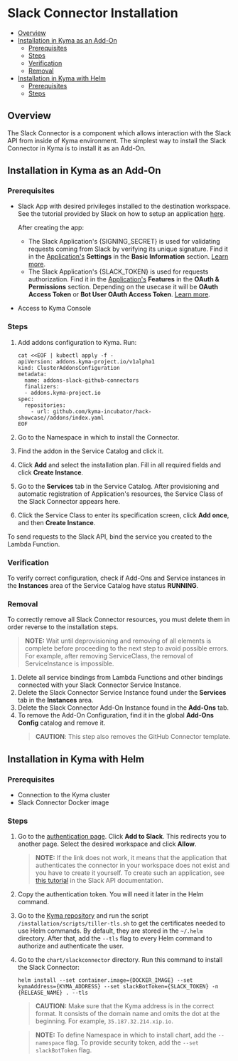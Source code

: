 # Slack Connector Installation <!-- omit in toc -->

- [Overview](#overview)
- [Installation in Kyma as an Add-On](#installation-in-kyma-as-an-add-on)
  - [Prerequisites](#prerequisites)
  - [Steps](#steps)
  - [Verification](#verification)
  - [Removal](#removal)
- [Installation in Kyma with Helm](#installation-in-kyma-with-helm)
  - [Prerequisites](#prerequisites-1)
  - [Steps](#steps-1)

## Overview

The Slack Connector is a component which allows interaction with the Slack API from inside of Kyma environment. The simplest way to install the Slack Connector in Kyma is to install it as an Add-On.

## Installation in Kyma as an Add-On

### Prerequisites

- Slack App with desired privileges installed to the destination workspace. See the tutorial provided by Slack on how to setup an application [here](https://api.slack.com/bot-users#getting-started).

    After creating the app:
    - The Slack Application's {SIGNING_SECRET} is used for validating requests coming from Slack by verifying its unique signature. Find it in the [Application's](https://api.slack.com/apps) **Settings** in the **Basic Information** section. [Learn more](https://api.slack.com/docs/verifying-requests-from-slack).
    - The Slack Application's {SLACK_TOKEN} is used for requests authorization. Find it in the [Application's](https://api.slack.com/apps) **Features** in the **OAuth & Permissions** section. Depending on the usecase it will be **OAuth Access Token** or **Bot User OAuth Access Token**. [Learn more](https://api.slack.com/docs/oauth).
- Access to Kyma Console

### Steps
1. Add addons configuration to Kyma. Run:

    ``` shell
    cat <<EOF | kubectl apply -f -
    apiVersion: addons.kyma-project.io/v1alpha1
    kind: ClusterAddonsConfiguration
    metadata:
      name: addons-slack-github-connectors
      finalizers:
      - addons.kyma-project.io
    spec:
      repositories:
        - url: github.com/kyma-incubator/hack-showcase//addons/index.yaml
    EOF
    ```
    
2. Go to the Namespace in which to install the Connector.
3. Find the addon in the Service Catalog and click it.
4. Click **Add** and select the installation plan. Fill in all required fields and click **Create Instance**.
5. Go to the **Services** tab in the Service Catalog. After provisioning and automatic registration of Application's resources, the Service Class of the Slack Connector appears here.
6. Click the Service Class to enter its specification screen, click **Add once**, and then **Create Instance**.

To send requests to the Slack API, bind the service you created to the Lambda Function.

### Verification

To verify correct configuration, check if Add-Ons and Service instances in the **Instances** area of the Service Catalog have status **RUNNING**.

### Removal

To correctly remove all Slack Connector resources, you must delete them in order reverse to the installation steps.
> **NOTE:** Wait until deprovisioning and removing of all elements is complete before proceeding to the next step to avoid possible errors. For example, after removing ServiceClass, the removal of ServiceInstance is impossible.

1. Delete all service bindings from Lambda Functions and other bindings connected with your Slack Connector Service Instance.
2. Delete the Slack Connector Service Instance found under the **Services** tab in the **Instances** area.
3. Delete the Slack Connector Add-On Instance found in the **Add-Ons** tab.
4. To remove the Add-On Configuration, find it in the global **Add-Ons Config** catalog and remove it.
   > **CAUTION**: This step also removes the GitHub Connector template.

## Installation in Kyma with Helm

### Prerequisites

- Connection to the Kyma cluster
- Slack Connector Docker image

### Steps

1. Go to the [authentication page](https://auth-slack.herokuapp.com/). Click **Add to Slack**. This redirects you to another page. Select the desired workspace and click **Allow**.
    >**NOTE:** If the link does not work, it means that the application that authenticates the connector in your workspace does not exist and you have to create it yourself. To create such an application, see [this tutorial](https://api.slack.com/docs/oauth#flow) in the Slack API documentation.

2. Copy the authentication token. You will need it later in the Helm command.
3. Go to the [Kyma repository](https://github.com/kyma-project/kyma) and run the script `/installation/scripts/tiller-tls.sh` to get the certificates needed to use Helm commands. By default, they are stored in the `~/.helm` directory. After that, add the `--tls` flag to every Helm command to authorize and authenticate the user.
4. Go to the `chart/slackconnector` directory. Run this command to install the Slack Connector:

    ``` shell
    helm install --set container.image={DOCKER_IMAGE} --set kymaAddress={KYMA_ADDRESS} --set slackBotToken={SLACK_TOKEN} -n {RELEASE_NAME} . --tls
    ```

    >**CAUTION:** Make sure that the Kyma address is in the correct format. It consists of the domain name and omits the dot at the beginning. For example, `35.187.32.214.xip.io`.

    >**NOTE:** To define Namespace in which to install chart, add the `--namespace` flag. To provide security token, add the `--set slackBotToken` flag.
